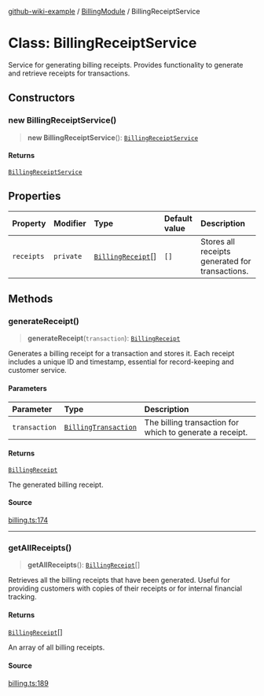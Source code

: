 [github-wiki-example](../wiki/Home) / [BillingModule](../wiki/BillingModule) / BillingReceiptService

# Class: BillingReceiptService

Service for generating billing receipts.
Provides functionality to generate and retrieve receipts for transactions.

## Constructors

### new BillingReceiptService()

> **new BillingReceiptService**(): [`BillingReceiptService`](../wiki/BillingModule.Class.BillingReceiptService)

#### Returns

[`BillingReceiptService`](../wiki/BillingModule.Class.BillingReceiptService)

## Properties

| Property | Modifier | Type | Default value | Description |
| :------ | :------ | :------ | :------ | :------ |
| `receipts` | `private` | [`BillingReceipt`](../wiki/BillingModule.Interface.BillingReceipt)[] | `[]` | Stores all receipts generated for transactions. |

## Methods

### generateReceipt()

> **generateReceipt**(`transaction`): [`BillingReceipt`](../wiki/BillingModule.Interface.BillingReceipt)

Generates a billing receipt for a transaction and stores it.
Each receipt includes a unique ID and timestamp, essential for record-keeping and customer service.

#### Parameters

| Parameter | Type | Description |
| :------ | :------ | :------ |
| `transaction` | [`BillingTransaction`](../wiki/BillingModule.Interface.BillingTransaction) | The billing transaction for which to generate a receipt. |

#### Returns

[`BillingReceipt`](../wiki/BillingModule.Interface.BillingReceipt)

The generated billing receipt.

#### Source

[billing.ts:174](https://github.com/tgreyuk/typedoc-plugin-markdown-examples/blob/f6ee18b4865e847a5ae81e3c3d7c2ce83ab384d7/examples/src/billing.ts#L174)

***

### getAllReceipts()

> **getAllReceipts**(): [`BillingReceipt`](../wiki/BillingModule.Interface.BillingReceipt)[]

Retrieves all the billing receipts that have been generated.
Useful for providing customers with copies of their receipts or for internal financial tracking.

#### Returns

[`BillingReceipt`](../wiki/BillingModule.Interface.BillingReceipt)[]

An array of all billing receipts.

#### Source

[billing.ts:189](https://github.com/tgreyuk/typedoc-plugin-markdown-examples/blob/f6ee18b4865e847a5ae81e3c3d7c2ce83ab384d7/examples/src/billing.ts#L189)
